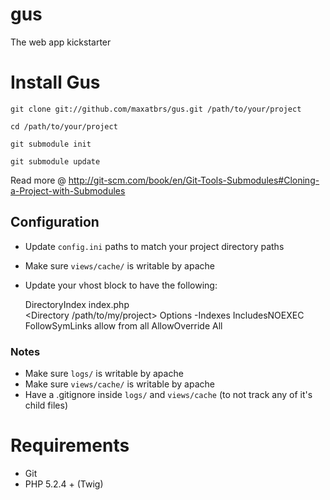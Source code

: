gus
===

The web app kickstarter

# Install Gus

`git clone git://github.com/maxatbrs/gus.git /path/to/your/project`

`cd /path/to/your/project`

`git submodule init`

`git submodule update`

Read more @ http://git-scm.com/book/en/Git-Tools-Submodules#Cloning-a-Project-with-Submodules

## Configuration

- Update `config.ini` paths to match your project directory paths
- Make sure `views/cache/` is writable by apache
- Update your vhost block to have the following:
  
    DirectoryIndex index.php   
    <Directory /path/to/my/project>
        Options -Indexes IncludesNOEXEC FollowSymLinks
        allow from all
        AllowOverride All
    </Directory>
  
    
### Notes

- Make sure `logs/` is writable by apache
- Make sure `views/cache/` is writable by apache 
- Have a .gitignore inside `logs/` and `views/cache` (to not track any of it's child files)

# Requirements

- Git
- PHP 5.2.4 + (Twig)
